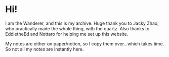 # Hi!
I am the Wanderer, and this is my archive. 
Huge thank you to Jacky Zhao, who practically made the whole thing, with the quartz.
Also thanks to EddietheEd and Nottaro for helping me set up this website.

My notes are either on paper/notion, so I copy them over...which takes time. So not all my notes are instantly here.
